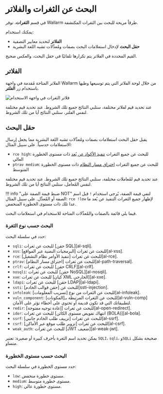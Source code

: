 # البحث عن الثغرات والفلاتر

في قسم **الثغرات**، توفر Wallarm طرقاً مريحة للبحث بين الثغرات المكتشفة.

يمكنك استخدام:

* **الفلاتر** لتحديد معايير التصفية
* **حقل البحث** لإدخال استعلامات البحث بصفات ومُعدِّلات تشبه اللغة البشرية

القيم المحددة في الفلاتر يتم تكرارها تلقائيًا في حقل البحث، والعكس صحيح.

## الفلاتر

الفلاتر المتاحة مُقدمة في واجهة Wallarm من خلال لوحة الفلاتر التي يتم توسيعها وطيها باستخدام زر **الفلتر**.

![فلاتر الثغرات في واجهة الاستخدام](../../images/user-guides/search-and-filters/filters-vuln.png)

عند تحديد قيم لفلاتر مختلفة، ستلبي النتائج جميع تلك الشروط. عند تحديد قيم مختلفة لنفس الفلتر، ستلبي النتائج أيا من تلك الشروط.

## حقل البحث

يقبل حقل البحث استعلامات بصفات ومُعدِّلات تشبه اللغة البشرية مما يجعل إرسال الاستعلامات حدسياً. على سبيل المثال:

* `rce high`: للبحث عن جميع الثغرات [تنفيذ الأكواد عن بُعد](../../attacks-vulns-list.md#remote-code-execution-rce) ذات مستوى الخطورة العالي
* `ptrav medium`: للبحث عن جميع الثغرات [اختراق مسار النظام](../../attacks-vulns-list.md#path-traversal) ذات مستوى الخطورة المتوسط

عند تحديد قيم لمُعاملات مختلفة، ستلبي النتائج جميع تلك الشروط. عند تحديد قيم مختلفة لنفس المُعامل، ستلبي النتائج أيا من تلك الشروط.

!!! info "ضبط قيمة الصفة على NOT"
    لنفي قيمة الصفة، يُرجى استخدام `!` قبل اسم الصفة أو المُعدِّل. على سبيل المثال: `rce !low` لإظهار جميع الثغرات التنفيذ عن بُعد ما عدا تلك ذات مستوى الخطورة المنخفض.

فيما يلي قائمة بالصفات والمُعدِّلات المتاحة للاستخدام في استعلامات البحث.

### البحث حسب نوع الثغرة

حدد في سلسلة البحث:

<!-- * `anomaly`: للبحث عن الثغرات [غير الطبيعية][al-anomaly] التي اكتشفها [FAST](../../fast/README.md). -->
* `sqli`: للبحث عن ثغرات [حقن SQL][al-sqli].
* `xss`: للبحث عن ثغرات [البرمجيات النصية عبر المواقع][al-xss].
* `rce`: للبحث عن ثغرات [تنفيذ الأوامر نظام التشغيل][al-rce].
* `ptrav`: للبحث عن ثغرات [اختراق مسار النظام][al-path-traversal].
* `crlf`: للبحث عن ثغرات [حقن CRLF][al-crlf].
* `nosqli`: للبحث عن ثغرات [حقن NoSQL][al-nosqli].
* `xxe`: للبحث عن ثغرات [كيان XML الخارجي][al-xxe].
* `ldapi`: للبحث عن ثغرات [حقن LDAP][al-ldapi].
* `ssti`: للبحث عن [حقن قوالب الخادم][ssti-injection].
* `infoleak`: للبحث عن الثغرات من نوع [تسريب المعلومات][al-infoleak].
* `vuln_component`: للبحث عن الثغرات المرتبطة بـ[المكونات][al-vuln-comp] لتطبيقاتك التي قد تكون قديمة أو تحتوي على أخطاء تؤثر على الأمان.
* `redir`: للبحث عن ثغرات [إعادة توجيه مفتوحة][al-open-redirect].
* `idor`: للبحث عن ثغرات [انتهاك تفويض مستوى الكائن (BOLA)][al-bola].
* `ssrf`: للبحث عن ثغرات [تزييف طلب الخادم جانبي][al-ssrf].
* `csrf`: للبحث عن ثغرات [تزوير طلب موقع عبر الأماكن][al-csrf].
* `weak_auth`: للبحث عن ثغرات [JWT ضعيف][al-weak-jwt].

يمكن تحديد اسم الثغرة بأحرف كبيرة أو صغيرة: تعتبر `SQLI`، `sqli`، و`SQLi` صحيحة بشكل متساو.

### البحث حسب مستوى الخطورة

حدد مستوى الخطورة في سلسلة البحث:

* `low`: مستوى خطورة منخفض.
* `medium`: مستوى خطورة متوسط.
* `high`: مستوى خطورة عالي.